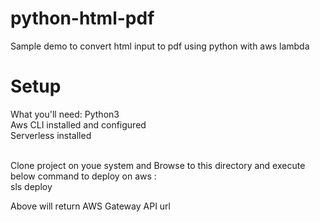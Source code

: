 # python-html-pdf
Sample demo to convert html input to pdf using python with aws lambda

# Setup
What you'll need:
Python3 </br>
Aws CLI installed and configured </br>
Serverless installed </br>

</br>
Clone project on youe system and Browse to this directory and execute below command to deploy on aws : </br>
sls deploy  </br>

Above will return AWS Gateway API url

